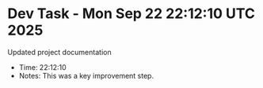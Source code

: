 # Dev Task - Mon Sep 22 22:12:10 UTC 2025
Updated project documentation
- Time: 22:12:10
- Notes: This was a key improvement step.
